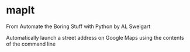 # mapIt

From Automate the Boring Stuff with Python by AL Sweigart

Automatically launch a street address on Google Maps using the contents of the command line
